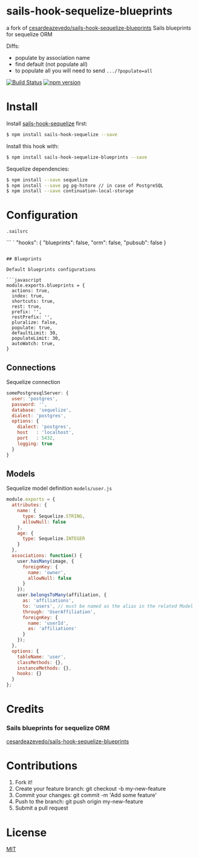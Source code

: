 # sails-hook-sequelize-blueprints

a fork of [cesardeazevedo/sails-hook-sequelize-blueprints](https://github.com/cesardeazevedo/sails-hook-sequelize-blueprints) Sails blueprints for sequelize ORM

Diffs:

- populate by association name
- find default (not populate all)
- to populate all you will need to send `.../?populate=all`

[![Build Status](https://travis-ci.org/Puemos/sails-hook-sequelize-blueprints.svg)](https://travis-ci.org/Puemos/sails-hook-sequelize-blueprints) [![npm version](https://badge.fury.io/js/sails-hook-sequelize-blueprints.svg)](http://badge.fury.io/js/sails-hook-sequelize-blueprints)

# Install

Install [sails-hook-sequelize](https://github.com/festo/sails-hook-sequelize) first:

```sh
$ npm install sails-hook-sequelize --save
```

Install this hook with:

```sh
$ npm install sails-hook-sequelize-blueprints --save
```

Sequelize dependencies:

```sh
$ npm install --save sequelize
$ npm install --save pg pg-hstore // in case of PostgreSQL
$ npm install --save continuation-local-storage
```

# Configuration

`.sailsrc`

``` `
"hooks": {
  "blueprints": false,
  "orm": false,
  "pubsub": false
}
```

## Blueprints

Default blueprints configurations

```javascript
module.exports.blueprints = {
  actions: true,
  index: true,
  shortcuts: true,
  rest: true,
  prefix: '',
  restPrefix: '',
  pluralize: false,
  populate: true,
  defaultLimit: 30,
  populateLimit: 30,
  autoWatch: true,
}
```

## Connections

Sequelize connection

```javascript
somePostgresqlServer: {
  user: 'postgres',
  password: '',
  database: 'sequelize',
  dialect: 'postgres',
  options: {
    dialect: 'postgres',
    host   : 'localhost',
    port   : 5432,
    logging: true
  }
}
```

## Models

Sequelize model definition `models/user.js`

```javascript
module.exports = {
  attributes: {
    name: {
      type: Sequelize.STRING,
      allowNull: false
    },
    age: {
      type: Sequelize.INTEGER
    }
  },
  associations: function() {
    user.hasMany(image, {
      foreignKey: {
        name: 'owner',
        allowNull: false
      }
    });
    user.belongsToMany(affiliation, {
      as: 'affiliations',
      to: 'users', // must be named as the alias in the related Model
      through: 'UserAffiliation',
      foreignKey: {
        name: 'userId',
        as: 'affiliations'
      }
    });
  },
  options: {
    tableName: 'user',
    classMethods: {},
    instanceMethods: {},
    hooks: {}
  }
};
```

# Credits
### Sails blueprints for sequelize ORM
 [cesardeazevedo/sails-hook-sequelize-blueprints](https://github.com/cesardeazevedo/sails-hook-sequelize-blueprints)

# Contributions

1. Fork it!
2. Create your feature branch: git checkout -b my-new-feature
3. Commit your changes: git commit -m 'Add some feature'
4. Push to the branch: git push origin my-new-feature
5. Submit a pull request

# License

[MIT](./LICENSE)
